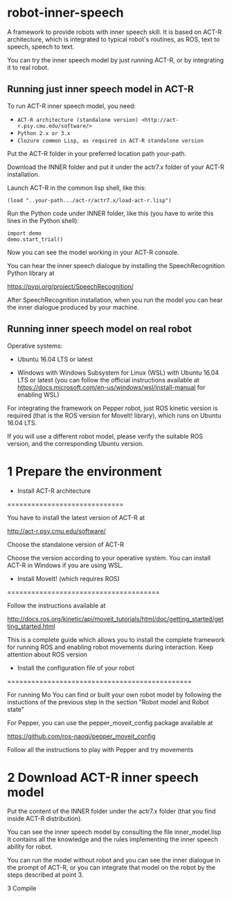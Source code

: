 # robot-inner-speech
A framework to provide robots with inner speech skill. 
It is based on ACT-R architecture, which is integrated to typical robot's routines, as ROS, text to speech, speech to text. 

You can try the inner speech model by just running ACT-R, or by integrating it to real robot.

Running just inner speech model in ACT-R
----------------------------------------
To run ACT-R inner speech model, you need:
   - `ACT-R architecture (standalone version) <http://act-r.psy.cmu.edu/software/>`
   - `Python 2.x or 3.x`
   - `Clozure common Lisp, as required in ACT-R standalone version`

Put the ACT-R folder in your preferred location path your-path.

Download the INNER folder and put it under the actr7.x folder of your ACT-R installation.

Launch ACT-R in the common lisp shell, like this:

    (load "..your-path.../act-r/actr7.x/load-act-r.lisp")
 
Run the Python code under INNER folder, like this (you have to write this lines in the Python shell):

    import demo
    demo.start_trial()
 

Now you can see the model working in your ACT-R console.

You can hear the inner speech dialogue by installing the SpeechRecognition Python library at

 <https://pypi.org/project/SpeechRecognition/>

After SpeechRecognition installation, when you run the model you can hear the inner dialogue produced by your machine.

Running inner speech model on real robot
----------------------------------------


Operative systems:

- Ubuntu 16.04 LTS or latest

- Windows with Windows Subsystem for Linux (WSL) with Ubuntu 16.04 LTS or latest 
(you can follow the official instructions available at <https://docs.microsoft.com/en-us/windows/wsl/install-manual> for enabling WSL)

For integrating the framework on Pepper robot, just ROS kinetic version is required (that is the ROS version for MoveIt! library), which runs on Ubuntu 16.04 LTS.

If you will use a different robot model, please verify the suitable ROS version, and the corresponding Ubuntu version.

1 Prepare the environment
=========================

- Install ACT-R architecture

=============================

You have to install the latest version of ACT-R at

<http://act-r.psy.cmu.edu/software/>

Choose the standalone version of ACT-R

Choose the version according to your operative system.
You can install ACT-R in Windows if you are using WSL.

- Install MoveIt! (which requires ROS)

======================================

Follow the instructions available at 

http://docs.ros.org/kinetic/api/moveit_tutorials/html/doc/getting_started/getting_started.html

This is a complete guide which allows you to install the complete framework for running ROS and enabling robot movements during interaction.
Keep attention about ROS version

-  Install the configuration file of your robot

==============================================

For running Mo
You can find or built your own robot model by following the instuctions of the previous step in the section "Robot model and Robot state"

For Pepper, you can use the pepper_moveit_config package available at

<https://github.com/ros-naoqi/pepper_moveit_config>

Follow all the instructions to play with Pepper and try movements


2 Download ACT-R inner speech model
===================================

Put the content of the INNER folder under the actr7.x folder (that you find inside ACT-R distribution).

You can see the inner speech model by consulting the file inner_model.lisp
It contains all the knowledge and the rules implementing the inner speech ability for robot.

You can run the model without robot and you can see the inner dialogue in the prompt of ACT-R, or you can integrate that model on the robot by the steps described at point 3.

3 Compile








